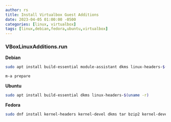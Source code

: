 ```yaml
---
author: rs
title: Install Virtualbox Guest Additions
date: 2023-04-05 01:00:00 -0500 
categories: [linux, virtualbox]
tags: [linux,debian,fedora,ubuntu,virtualbox] 
---
```


### VBoxLinuxAdditions.run

**Debian** 
```bash
sudo apt install build-essential module-assistant dkms linux-headers-$(uname -r) 
```
```bash
m-a prepare
```

**Ubuntu**
```bash
sudo apt install build-essential dkms linux-headers-$(uname -r)
```

**Fedora**
```bash
sudo dnf install kernel-headers kernel-devel dkms tar bzip2 kernel-devel-$(uname -r) kernel-headers perl gcc make elfutils-libelf-devel 
```
